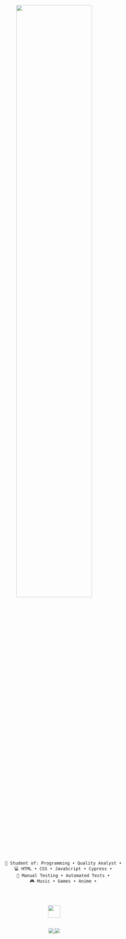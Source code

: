 <div align="center">
    <img src="https://readme-typing-svg.demolab.com?font=Inconsolata&weight=500&size=50&duration=4000&pause=300&color=ff3390&center=true&vCenter=true&multiline=true&repeat=false&random=false&width=1600&height=140&lines=Hello+hello;I'm+Maria+Cecilia%2C+a+technology+student+and+a+brazilian+girl+%E2%9C%A9" width="70%" />
    <br><br>
    <pre>
        💼 Student of: Programming • Quality Analyst • 
        💻 HTML • CSS • JavaScript • Cypress • 
        📖 Manual Testing • Automated Tests • 
        🎮 Music • Games • Anime • 
    </pre>
    <br><br>
    <img src="https://raw.githubusercontent.com/innng/innng/master/assets/kyubey.gif" height="40" />
    <br><br><br>
   <a target="_blank" href="mailto:mariaceciliamota.m@gmail.com">
        <img src="https://img.shields.io/badge/-Gmail-D14836?style=for-the-badge&logo=Gmail&logoColor=white"></img>
      </a>
  <a href="https://www.linkedin.com/in/mariaceciliamota" target="_blank">
        <img src="https://img.shields.io/badge/-LinkedIn-%230077B5?style=for-the-badge&logo=linkedin&logoColor=white" target="_blank">
       </a> 
  </div>
